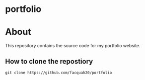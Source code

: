 # portfolio

# About 
This repository contains the source code for my portfolio website.

## How to clone the repostiory
```
git clone https://github.com/facquah20/portfolio
```
